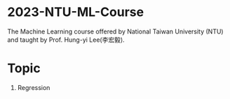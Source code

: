 # 2023-NTU-ML-Course
The Machine Learning course offered by National Taiwan University (NTU) and taught by Prof. Hung-yi Lee(李宏毅).
# Topic
1. Regression
